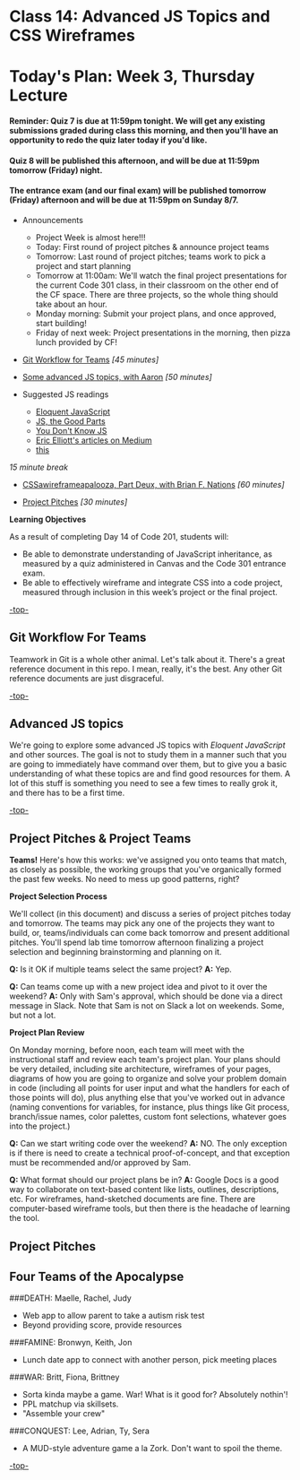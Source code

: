 # Class 14: Advanced JS Topics and CSS Wireframes

<a id="top"></a>
# Today's Plan: Week 3, Thursday Lecture

#### Reminder: Quiz 7 is due at 11:59pm tonight. We will get any existing submissions graded during class this morning, and then you'll have an opportunity to redo the quiz later today if you'd like.

#### Quiz 8 will be published this afternoon, and will be due at 11:59pm tomorrow (Friday) night.

#### The entrance exam (and our final exam) will be published tomorrow (Friday) afternoon and will be due at 11:59pm on Sunday 8/7.

- Announcements
  - Project Week is almost here!!!
  - Today: First round of project pitches & announce project teams
  - Tomorrow: Last round of project pitches; teams work to pick a project and start planning
  - Tomorrow at 11:00am: We'll watch the final project presentations for the current Code 301 class, in their classroom on the other end of the CF space. There are three projects, so the whole thing should take about an hour.
  - Monday morning: Submit your project plans, and once approved, start building!
  - Friday of next week: Project presentations in the morning, then pizza lunch provided by CF!

- [Git Workflow for Teams](#git) *[45 minutes]*

- [Some advanced JS topics, with Aaron](#js) *[50 minutes]*

- Suggested JS readings
  - [Eloquent JavaScript](http://eloquentjavascript.net/)
  - [JS, the Good Parts](http://shop.oreilly.com/product/9780596517748.do)
  - [You Don't Know JS](https://github.com/getify/You-Dont-Know-JS)
  - [Eric Elliott's articles on Medium](https://medium.com/@_ericelliott)
  - [this](http://rainsoft.io/gentle-explanation-of-this-in-javascript)

*15 minute break*

- [CSSawireframeapalooza, Part Deux, with Brian F. Nations](#css) *[60 minutes]*

- [Project Pitches](#pitches) *[30 minutes]*

**Learning Objectives**

As a result of completing Day 14 of Code 201, students will:

- Be able to demonstrate understanding of JavaScript inheritance, as measured by a quiz administered in Canvas and the Code 301 entrance exam.
- Be able to effectively wireframe and integrate CSS into a code project, measured through inclusion in this week’s project or the final project.

[-top-](#top)

<a id="git"></a>
## Git Workflow For Teams

Teamwork in Git is a whole other animal. Let's talk about it. There's a great reference document in this repo. I mean, really, it's the best. Any other Git reference documents are just disgraceful.

[-top-](#top)

<a id="js"></a>
## Advanced JS topics

We're going to explore some advanced JS topics with *Eloquent JavaScript* and other sources. The goal is not to study them in a manner such that you are going to immediately have command over them, but to give you a basic understanding of what these topics are and find good resources for them. A lot of this stuff is something you need to see a few times to really grok it, and there has to be a first time.

[-top-](#top)

<a id="pitches"></a>
## Project Pitches & Project Teams

**Teams!**
Here's how this works: we've assigned you onto teams that match, as closely as possible, the working groups that you've organically formed the past few weeks. No need to mess up good patterns, right?

**Project Selection Process**

We'll collect (in this document) and discuss a series of project pitches today and tomorrow. The teams may pick any one of the projects they want to build, or, teams/individuals can come back tomorrow and present additional pitches. You'll spend lab time tomorrow afternoon finalizing a project selection and beginning brainstorming and planning on it.

**Q:** Is it OK if multiple teams select the same project?
**A:** Yep.

**Q:** Can teams come up with a new project idea and pivot to it over the weekend?
**A:** Only with Sam's approval, which should be done via a direct message in Slack. Note that Sam is not on Slack a lot on weekends. Some, but not a lot.

**Project Plan Review**

On Monday morning, before noon, each team will meet with the instructional staff and review each team's project plan. Your plans should be very detailed, including site architecture,  wireframes of your pages, diagrams of how you are going to organize and solve your problem domain in code (including all points for user input and what the handlers for each of those points will do), plus anything else that you've worked out in advance (naming conventions for variables, for instance, plus things like Git process, branch/issue names, color palettes, custom font selections, whatever goes into the project.)

**Q:** Can we start writing code over the weekend?
**A:** NO. The only exception is if there is need to create a technical proof-of-concept, and that exception must be recommended and/or approved by Sam.

**Q:** What format should our project plans be in?
**A:** Google Docs is a good way to collaborate on text-based content like lists, outlines, descriptions, etc. For wireframes, hand-sketched documents are fine. There are computer-based wireframe tools, but then there is the headache of learning the tool.

## Project Pitches

## Four Teams of the Apocalypse

###DEATH: Maelle, Rachel, Judy

- Web app to allow parent to take a autism risk test
- Beyond providing score, provide resources

###FAMINE: Bronwyn, Keith, Jon

- Lunch date app to connect with another person, pick meeting places

###WAR: Britt, Fiona, Brittney

- Sorta kinda maybe a game. War! What is it good for? Absolutely nothin'!
- PPL matchup via skillsets.
- "Assemble your crew"

###CONQUEST: Lee, Adrian, Ty, Sera

- A MUD-style adventure game a la Zork. Don't want to spoil the theme.

[-top-](#top)
